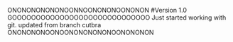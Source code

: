 ONONONONONONOONNOONONONOONONON
#Version 1.0
GOOOOOOOOOOOOOOOOOOOOOOOOOOOOO
Just started working with git.
updated from branch cutbra
ONONONONOONOONONONONONOONONONON
